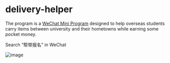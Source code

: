 # delivery-helper

The program is a [WeChat Mini Program](https://walkthechat.com/wechat-mini-programs-simple-introduction/) designed to help overseas students carry items between university and their hometowns while earning some pocket money.

Search “帮带报名” in WeChat

![image](https://user-images.githubusercontent.com/24925361/172892391-9eb09c6f-854e-465f-9155-397db35cfaf8.png)


